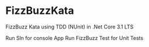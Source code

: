 # FizzBuzzKata

FizzBuzz Kata using TDD (NUnit) in .Net Core 3.1 LTS

Run Sln for console App 
Run FizzBuzz Test for Unit Tests
